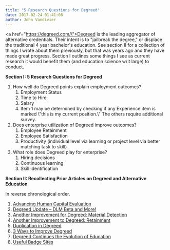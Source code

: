 ```yaml
---
title: "5 Research Questions for Degreed"
date: 2017-02-24 01:41:08
author: John Vandivier
---
```




<a href=\"https://degreed.com/\">Degreed</a> is the leading aggregator of alternative credentials. Their intent is to \"jailbreak the degree,\" or displace the traditional 4 year bachelor's education. See section II for a collection of things I wrote about them previously, but that was years ago and they have made great progress. Section I outlines some things I see as current research it would benefit them (and education science writ large) to conduct.

<strong>Section I: 5 Research Questions for Degreed</strong>
<ol>
 	<li>How well do Degreed points explain employment outcomes?
<ol>
 	<li>Employment Status</li>
 	<li>Time to Hire</li>
 	<li>Salary</li>
 	<li>Item 1 may be determined by checking if any Experience item is marked \"this is my current position.\" The others require additional survey.</li>
</ol>
</li>
 	<li>Does enterprise utilization of Degreed improve outcomes?
<ol>
 	<li>Employee Retainment</li>
 	<li>Employee Satisfaction</li>
 	<li>Productivity (individual level via learning or project level via better matching task to skill)</li>
</ol>
</li>
 	<li>What role does Degreed play for enterprise?
<ol>
 	<li>Hiring decisions</li>
 	<li>Continuous learning</li>
 	<li>Skill identification</li>
</ol>
</li>
</ol>
<strong>Section II: Recollecting Prior Articles on Degreed and Alternative Education</strong>

In reverse chronological order.
<ol>
 	<li><a href=\"http://www.afterecon.com/economics-and-finance/advancing-human-capital-evaluation/\">Advancing Human Capital Evaluation</a></li>
 	<li><a href=\"http://www.afterecon.com/other/degreed-update-dlm-beta/\">Degreed Update – DLM Beta and More!</a></li>
 	<li><a href=\"http://www.afterecon.com/other/another-improvement-for-degreed-material-detection/\">Another Improvement for Degreed: Material Detection</a></li>
 	<li><a href=\"http://www.afterecon.com/other/another-improvement-to-degreed-retainment/\">Another Improvement to Degreed: Retainment</a></li>
 	<li><a href=\"http://www.afterecon.com/other/duplication-in-degreed/\">Duplication in Degreed</a></li>
 	<li><a href=\"http://www.afterecon.com/other/3-ways-to-improve-degreed/\">3 Ways to Improve Degreed</a></li>
 	<li><a href=\"http://www.afterecon.com/economics-and-finance/degreed-continues-to-evolution-of-education/\">Degreed Continues the Evolution of Education</a></li>
 	<li><a href=\"http://www.afterecon.com/other/useful-badge-sites/\">Useful Badge Sites</a></li>
</ol>